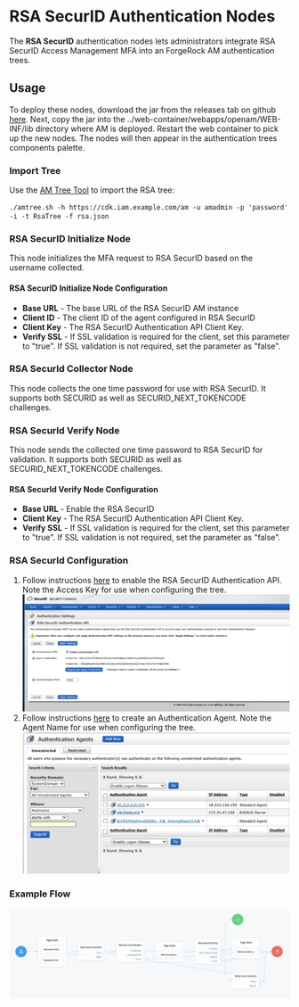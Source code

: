 <!--
 * The contents of this file are subject to the terms of the Common Development and
 * Distribution License (the License). You may not use this file except in compliance with the
 * License.
 *
 * You can obtain a copy of the License at legal/CDDLv1.0.txt. See the License for the
 * specific language governing permission and limitations under the License.
 *
 * When distributing Covered Software, include this CDDL Header Notice in each file and include
 * the License file at legal/CDDLv1.0.txt. If applicable, add the following below the CDDL
 * Header, with the fields enclosed by brackets [] replaced by your own identifying
 * information: "Portions copyright [year] [name of copyright owner]".
 *
 * Copyright 2019 ForgeRock AS.
-->
# RSA SecurID Authentication Nodes

The **RSA SecurID** authentication nodes lets administrators integrate RSA SecurID Access Management MFA into 
an ForgeRock AM authentication trees.

## Usage

To deploy these nodes, download the jar from the releases tab on github
[here](https://github.com/ForgeRock/Rsa-SecurId-Auth-Tree-Nodes/releases/latest). Next, copy the jar into the
../web-container/webapps/openam/WEB-INF/lib directory where AM is deployed. Restart the web container to pick up the
new nodes. The nodes will then appear in the authentication trees components palette.

### Import Tree
Use the [AM Tree Tool](https://github.com/vscheuber/AM-treetool) to import the RSA tree:
```
./amtree.sh -h https://cdk.iam.example.com/am -u amadmin -p 'password' -i -t RsaTree -f rsa.json
```

### RSA SecurID Initialize Node
This node initializes the MFA request to RSA SecurID based on the username collected.

#### RSA SecurID Initialize Node Configuration
* **Base URL** - The base URL of the RSA SecurID AM instance
* **Client ID** - The client ID of the agent configured in RSA SecurID
* **Client Key** - The RSA SecurID Authentication API Client Key.
* **Verify SSL** - If SSL validation is required for the client, set this parameter to "true". If SSL validation is not required, set the parameter as "false".

### RSA SecurId Collector Node
This node collects the one time password for use with RSA SecurID.  It supports both SECURID as well as
SECURID_NEXT_TOKENCODE challenges.


### RSA SecurId Verify Node
This node sends the collected one time password to RSA SecurID for validation. It supports both SECURID as well as 
SECURID_NEXT_TOKENCODE challenges.

#### RSA SecurId Verify Node Configuration

* **Base URL** - Enable the RSA SecurID
* **Client Key** - The RSA SecurID Authentication API Client Key.
* **Verify SSL** - If SSL validation is required for the client, set this parameter to "true". If SSL validation is not required, set the parameter as "false".


### RSA SecurId Configuration
1. Follow instructions [here](https://community.rsa.com/t5/securid-authentication-manager/configure-the-rsa-securid-authentication-api-for-authentication/ta-p/568410)
to enable the RSA SecurID Authentication API. Note the Access Key for use when configuring the tree.
   ![alt text](./images/AuthenticationAPI.png)
2. Follow instructions [here](https://community.rsa.com/t5/securid-authentication-manager/add-an-authentication-agent/ta-p/629323)
to create an Authentication Agent. Note the Agent Name for use when configuring the tree.
   ![alt text](./images/AuthenticationAgent.png)


### Example Flow


![SAML_TREE](./images/flow.png)